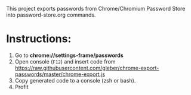 This  project exports passwords from Chrome/Chromium Password Store into password-store.org commands.

# Instructions:

1. Go to **chrome://settings-frame/passwords**
2. Open console (`F12`) and insert code from https://raw.githubusercontent.com/gleber/chrome-export-passwords/master/chrome-export.js
3. Copy generated code to a console (zsh or bash).
4.  Profit
